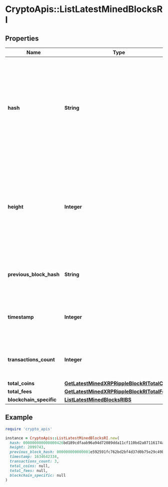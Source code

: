 # CryptoApis::ListLatestMinedBlocksRI

## Properties

| Name | Type | Description | Notes |
| ---- | ---- | ----------- | ----- |
| **hash** | **String** | Represents the hash of the block, which is its unique identifier. It represents a cryptographic digital fingerprint made by hashing the block header twice through the SHA256 algorithm. |  |
| **height** | **Integer** | Represents the number of blocks in the blockchain preceding this specific block. Block numbers have no gaps. A blockchain usually starts with block 0 called the \&quot;Genesis block\&quot;. |  |
| **previous_block_hash** | **String** | Represents the hash of the previous block, also known as the parent block. |  |
| **timestamp** | **Integer** | Defines the exact date/time when this block was mined in Unix Timestamp. |  |
| **transactions_count** | **Integer** | Represents the total number of all transactions as part of this block. |  |
| **total_coins** | [**GetLatestMinedXRPRippleBlockRITotalCoins**](GetLatestMinedXRPRippleBlockRITotalCoins.md) |  |  |
| **total_fees** | [**GetLatestMinedXRPRippleBlockRITotalFees**](GetLatestMinedXRPRippleBlockRITotalFees.md) |  |  |
| **blockchain_specific** | [**ListLatestMinedBlocksRIBS**](ListLatestMinedBlocksRIBS.md) |  |  |

## Example

```ruby
require 'crypto_apis'

instance = CryptoApis::ListLatestMinedBlocksRI.new(
  hash: 000000000000000426bd189cdfaab96a94d72089dda11cf110bd2a87116174a9,
  height: 2099743,
  previous_block_hash: 000000000000001e592591fc762bd2bf4d37d0b75e29c49b41576507a501cbc3,
  timestamp: 1634642334,
  transactions_count: 3,
  total_coins: null,
  total_fees: null,
  blockchain_specific: null
)
```

